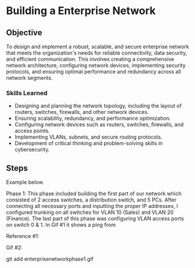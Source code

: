 # Building a Enterprise Network

## Objective

To design and implement a robust, scalable, and secure enterprise network that meets the organization's needs for reliable connectivity, data security, and efficient communication. This involves creating a comprehensive network architecture, configuring network devices, implementing security protocols, and ensuring optimal performance and redundancy across all network segments.

### Skills Learned

- Designing and planning the network topology, including the layout of routers, switches, firewalls, and other network devices.
- Ensuring scalability, redundancy, and performance optimization.
- Configuring network devices such as routers, switches, firewalls, and access points.
- Implementing VLANs, subnets, and secure routing protocols.
- Development of critical thinking and problem-solving skills in cybersecurity.

## Steps

Example below.

Phase 1: This phase included building the first part of our network which consisted of 2 access switches, 
a distribution switch, and 5 PCs. After connecting all necessary ports and inputting the proper IP addresses, I configured trunking on all switches for VLAN 10 (Sales) and VLAN 20 (Finance). The last part of this phase was configuring VLAN access ports on switch 0 & 1. In Gif #1 it shows a ping from 

Reference #1:



Gif #2:

git add enterprisenetworkphase1.gif
